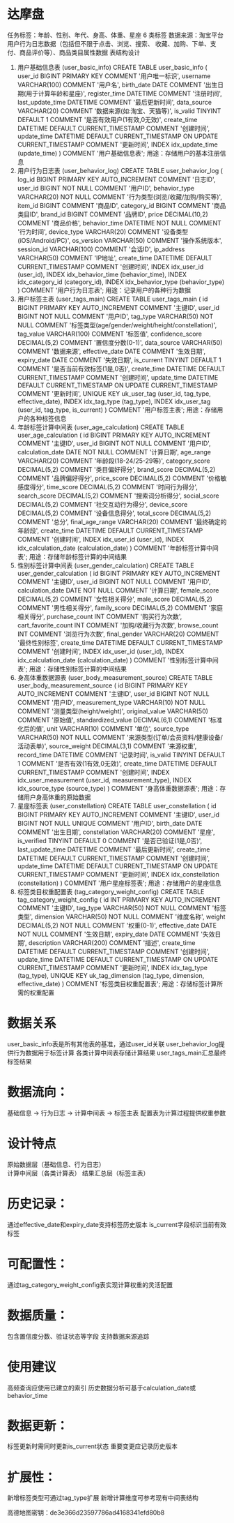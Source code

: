 
# **达摩盘**
任务标签：年龄、性别、年代、身高、体重、星座 6 类标签
数据来源：淘宝平台用户行为日志数据（包括但不限于点击、浏览、搜索、
收藏、加购、下单、支付、商品评价等）、商品类目属性数据
表结构设计
1. 用户基础信息表 (user_basic_info)
CREATE TABLE user_basic_info (
user_id BIGINT PRIMARY KEY COMMENT '用户唯一标识',
username VARCHAR(100) COMMENT '用户名',
birth_date DATE COMMENT '出生日期(用于计算年龄和星座)',
register_time DATETIME COMMENT '注册时间',
last_update_time DATETIME COMMENT '最后更新时间',
data_source VARCHAR(20) COMMENT '数据来源(如:淘宝、天猫等)',
is_valid TINYINT DEFAULT 1 COMMENT '是否有效用户(1有效,0无效)',
create_time DATETIME DEFAULT CURRENT_TIMESTAMP COMMENT '创建时间',
update_time DATETIME DEFAULT CURRENT_TIMESTAMP ON UPDATE CURRENT_TIMESTAMP COMMENT '更新时间',
INDEX idx_update_time (update_time)
) COMMENT '用户基础信息表';
 用途：存储用户的基本注册信息
2. 用户行为日志表 (user_behavior_log)
CREATE TABLE user_behavior_log (
log_id BIGINT PRIMARY KEY AUTO_INCREMENT COMMENT '日志ID',
user_id BIGINT NOT NULL COMMENT '用户ID',
behavior_type VARCHAR(20) NOT NULL COMMENT '行为类型(浏览/收藏/加购/购买等)',
item_id BIGINT COMMENT '商品ID',
category_id BIGINT COMMENT '商品类目ID',
brand_id BIGINT COMMENT '品牌ID',
price DECIMAL(10,2) COMMENT '商品价格',
behavior_time DATETIME NOT NULL COMMENT '行为时间',
device_type VARCHAR(20) COMMENT '设备类型(iOS/Android/PC)',
os_version VARCHAR(50) COMMENT '操作系统版本',
session_id VARCHAR(100) COMMENT '会话ID',
ip_address VARCHAR(50) COMMENT 'IP地址',
create_time DATETIME DEFAULT CURRENT_TIMESTAMP COMMENT '创建时间',
INDEX idx_user_id (user_id),
INDEX idx_behavior_time (behavior_time),
INDEX idx_category_id (category_id),
INDEX idx_behavior_type (behavior_type)
) COMMENT '用户行为日志表';
   用途：记录用户的各种行为数据
3. 用户标签主表 (user_tags_main)
CREATE TABLE user_tags_main (
id BIGINT PRIMARY KEY AUTO_INCREMENT COMMENT '主键ID',
user_id BIGINT NOT NULL COMMENT '用户ID',
tag_type VARCHAR(50) NOT NULL COMMENT '标签类型(age/gender/weight/height/constellation)',
tag_value VARCHAR(100) COMMENT '标签值',
confidence_score DECIMAL(5,2) COMMENT '置信度分数(0-1)',
data_source VARCHAR(50) COMMENT '数据来源',
effective_date DATE COMMENT '生效日期',
expiry_date DATE COMMENT '失效日期',
is_current TINYINT DEFAULT 1 COMMENT '是否当前有效标签(1是,0否)',
create_time DATETIME DEFAULT CURRENT_TIMESTAMP COMMENT '创建时间',
update_time DATETIME DEFAULT CURRENT_TIMESTAMP ON UPDATE CURRENT_TIMESTAMP COMMENT '更新时间',
UNIQUE KEY uk_user_tag (user_id, tag_type, effective_date),
INDEX idx_tag_type (tag_type),
INDEX idx_user_tag (user_id, tag_type, is_current)
) COMMENT '用户标签主表';
   用途：存储用户的各种标签信息
4. 年龄标签计算中间表 (user_age_calculation)
   CREATE TABLE user_age_calculation (
   id BIGINT PRIMARY KEY AUTO_INCREMENT COMMENT '主键ID',
   user_id BIGINT NOT NULL COMMENT '用户ID',
   calculation_date DATE NOT NULL COMMENT '计算日期',
   age_range VARCHAR(20) COMMENT '年龄段(18-24/25-29等)',
   category_score DECIMAL(5,2) COMMENT '类目偏好得分',
   brand_score DECIMAL(5,2) COMMENT '品牌偏好得分',
   price_score DECIMAL(5,2) COMMENT '价格敏感度得分',
   time_score DECIMAL(5,2) COMMENT '时间行为得分',
   search_score DECIMAL(5,2) COMMENT '搜索词分析得分',
   social_score DECIMAL(5,2) COMMENT '社交互动行为得分',
   device_score DECIMAL(5,2) COMMENT '设备信息得分',
   total_score DECIMAL(5,2) COMMENT '总分',
   final_age_range VARCHAR(20) COMMENT '最终确定的年龄段',
   create_time DATETIME DEFAULT CURRENT_TIMESTAMP COMMENT '创建时间',
   INDEX idx_user_id (user_id),
   INDEX idx_calculation_date (calculation_date)
   ) COMMENT '年龄标签计算中间表';
   用途：存储年龄标签计算的中间结果
5. 性别标签计算中间表 (user_gender_calculation)
CREATE TABLE user_gender_calculation (
id BIGINT PRIMARY KEY AUTO_INCREMENT COMMENT '主键ID',
user_id BIGINT NOT NULL COMMENT '用户ID',
calculation_date DATE NOT NULL COMMENT '计算日期',
female_score DECIMAL(5,2) COMMENT '女性相关得分',
male_score DECIMAL(5,2) COMMENT '男性相关得分',
family_score DECIMAL(5,2) COMMENT '家庭相关得分',
purchase_count INT COMMENT '购买行为次数',
cart_favorite_count INT COMMENT '加购/收藏行为次数',
browse_count INT COMMENT '浏览行为次数',
final_gender VARCHAR(20) COMMENT '最终性别标签',
create_time DATETIME DEFAULT CURRENT_TIMESTAMP COMMENT '创建时间',
INDEX idx_user_id (user_id),
INDEX idx_calculation_date (calculation_date)
) COMMENT '性别标签计算中间表';
   用途：存储性别标签计算的中间结果
6. 身高体重数据源表 (user_body_measurement_source)
   CREATE TABLE user_body_measurement_source (
   id BIGINT PRIMARY KEY AUTO_INCREMENT COMMENT '主键ID',
   user_id BIGINT NOT NULL COMMENT '用户ID',
   measurement_type VARCHAR(10) NOT NULL COMMENT '测量类型(height/weight)',
   original_value VARCHAR(50) COMMENT '原始值',
   standardized_value DECIMAL(6,1) COMMENT '标准化后的值',
   unit VARCHAR(10) COMMENT '单位',
   source_type VARCHAR(50) NOT NULL COMMENT '来源类型(订单/会员资料/健康设备/活动表单)',
   source_weight DECIMAL(3,1) COMMENT '来源权重',
   record_time DATETIME COMMENT '记录时间',
   is_valid TINYINT DEFAULT 1 COMMENT '是否有效(1有效,0无效)',
   create_time DATETIME DEFAULT CURRENT_TIMESTAMP COMMENT '创建时间',
   INDEX idx_user_measurement (user_id, measurement_type),
   INDEX idx_source_type (source_type)
   ) COMMENT '身高体重数据源表';
   用途：存储用户身高体重的原始数据
7. 星座标签表 (user_constellation)
   CREATE TABLE user_constellation (
   id BIGINT PRIMARY KEY AUTO_INCREMENT COMMENT '主键ID',
   user_id BIGINT NOT NULL UNIQUE COMMENT '用户ID',
   birth_date DATE COMMENT '出生日期',
   constellation VARCHAR(20) COMMENT '星座',
   is_verified TINYINT DEFAULT 0 COMMENT '是否已验证(1是,0否)',
   last_update_time DATETIME COMMENT '最后更新时间',
   create_time DATETIME DEFAULT CURRENT_TIMESTAMP COMMENT '创建时间',
   update_time DATETIME DEFAULT CURRENT_TIMESTAMP ON UPDATE CURRENT_TIMESTAMP COMMENT '更新时间',
   INDEX idx_constellation (constellation)
   ) COMMENT '用户星座标签表';
   用途：存储用户的星座信息
8.  标签类目权重配置表 (tag_category_weight_config)
    CREATE TABLE tag_category_weight_config (
    id INT PRIMARY KEY AUTO_INCREMENT COMMENT '主键ID',
    tag_type VARCHAR(50) NOT NULL COMMENT '标签类型',
    dimension VARCHAR(50) NOT NULL COMMENT '维度名称',
    weight DECIMAL(5,2) NOT NULL COMMENT '权重(0-1)',
    effective_date DATE NOT NULL COMMENT '生效日期',
    expiry_date DATE COMMENT '失效日期',
    description VARCHAR(200) COMMENT '描述',
    create_time DATETIME DEFAULT CURRENT_TIMESTAMP COMMENT '创建时间',
    update_time DATETIME DEFAULT CURRENT_TIMESTAMP ON UPDATE CURRENT_TIMESTAMP COMMENT '更新时间',
    INDEX idx_tag_type (tag_type),
    UNIQUE KEY uk_tag_dimension (tag_type, dimension, effective_date)
    ) COMMENT '标签类目权重配置表';
    用途：存储标签计算所需的权重配置
# 数据关系
user_basic_info表是所有其他表的基准，通过user_id关联
user_behavior_log提供行为数据用于标签计算
各类计算中间表存储计算结果
user_tags_main汇总最终标签结果
# 数据流向：
基础信息 → 行为日志 → 计算中间表 → 标签主表
配置表为计算过程提供权重参数
# 设计特点
原始数据层（基础信息、行为日志）  
计算中间层（各类计算表）
结果汇总层（标签主表）
# 历史记录：
通过effective_date和expiry_date支持标签历史版本
is_current字段标识当前有效标签
# 可配置性：
通过tag_category_weight_config表实现计算权重的灵活配置
# 数据质量：
包含置信度分数、验证状态等字段
支持数据来源追踪
# 使用建议
高频查询应使用已建立的索引
历史数据分析可基于calculation_date或behavior_time
# 数据更新：
标签更新时需同时更新is_current状态
重要变更应记录历史版本
# 扩展性：
新增标签类型可通过tag_type扩展
新增计算维度可参考现有中间表结构



高德地图密钥：de3e366d23597786ad4168341efd80b8

















